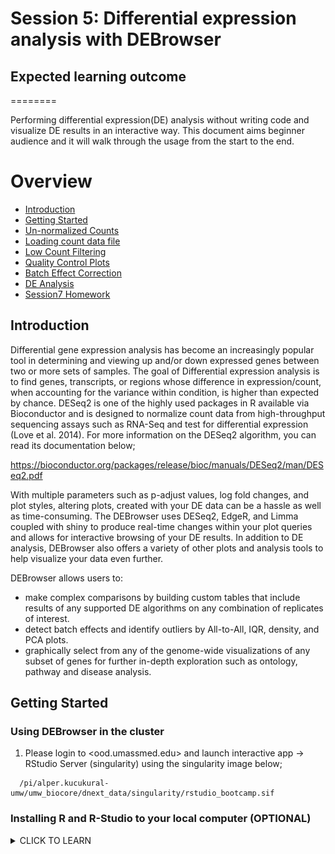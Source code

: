 # Session 5: Differential expression analysis with DEBrowser

## Expected learning outcome

========

Performing differential expression(DE) analysis without writing code and visualize DE results in an interactive way. This document aims beginner audience and it will walk through the usage from the start to the end.

# Overview

- [Introduction](#introduction)
- [Getting Started](#getting-started)
- [Un-normalized Counts](#unnormalized-counts)
- [Loading count data file](#loading-count-data-file)
- [Low Count Filtering](#low-count-filtering)
- [Quality Control Plots](#quality-control-plots)
- [Batch Effect Correction](#batch-effect-correction)
- [DE Analysis](#go-to-de-analysis)
- [Session7 Homework](#session7-homework)

## Introduction

Differential gene expression analysis has become an increasingly popular tool in determining and viewing up and/or down expressed genes between two or more sets of samples. The goal of Differential expression analysis is to find genes, transcripts, or regions whose difference in expression/count, when accounting for the variance within condition, is higher than expected by chance. DESeq2 is one of the highly used packages in R available via Bioconductor and is designed to normalize count data from high-throughput sequencing assays such as RNA-Seq and test for differential expression (Love et al. 2014). For more information on the DESeq2 algorithm, you can read its documentation below;

<https://bioconductor.org/packages/release/bioc/manuals/DESeq2/man/DESeq2.pdf>

With multiple parameters such as p-adjust values, log fold changes, and plot styles, altering plots, created with your DE data can be a hassle as well as time-consuming. The DEBrowser uses DESeq2, EdgeR, and Limma coupled with shiny to produce real-time changes within your plot queries and allows for interactive browsing of your DE results. In addition to DE analysis, DEBrowser also offers a variety of other plots and analysis tools to help visualize your data even further.

DEBrowser allows users to:

- make complex comparisons by building custom tables that include results of any supported DE algorithms on any combination of replicates of interest.
- detect batch effects and identify outliers by All-to-All, IQR, density, and PCA plots.
- graphically select from any of the genome-wide visualizations of any subset of genes for further in-depth exploration such as ontology, pathway and disease analysis.


## Getting Started

### Using DEBrowser in the cluster

1. Please login to <ood.umassmed.edu> and launch interactive app -> RStudio Server (singularity) using the singularity image below;

```
  /pi/alper.kucukural-umw/umw_biocore/dnext_data/singularity/rstudio_bootcamp.sif
```

### Installing R and R-Studio to your local computer (OPTIONAL)
<details><summary>CLICK TO LEARN</summary>
<p>
Please install R 4.2.3 into your local computer to use it in the next session.

1. First please install R to your computer

   <https://cran.r-project.org/>
    
   For mac (INTEL CHIP);
   <https://cran.r-project.org/bin/macosx/base/R-4.2.3.pkg>
   
   For mac (M1-CHIP);
   <https://cran.r-project.org/bin/macosx/big-sur-arm64/base/R-4.2.3-arm64.pkg>

   For windows;
   <https://cran.r-project.org/bin/windows/base/R-4.2.3-win.exe>



2. Second, please install R-Studio;

   <https://rstudio.com/products/rstudio/download/>

### Installing DEBrowser to your local computer (OPTIONAL)

Please install DEBrowser to your local computer. This can take time to install all the packages.

Open R or R-Studio and run the commands in R console.

```
if (!requireNamespace("BiocManager", quietly = TRUE))
    install.packages("BiocManager")

BiocManager::install("debrowser")
```
</p>

### Start DEBrowser

Run the commands below. It should launch DEBrowser in your preferred browser. We suggest using Chrome or Firefox.

    library(debrowser)
    startDEBrowser()

To stop DEBrowser, there is a stop button on the corner of the console.


## Unnormalized counts

Testing models of DESeq2 or other packages are based on negative binomial distribution which require count data as the input. This data obtained from RNA-Seq or other high-throughput sequencing experiments in the form of matrix. The values of the matrix should be un-normalized since the DESeq2 model internally corrects for library size. **So, transformed or normalized values such as counts scaled by library size should not be used as input.** Please use edgeR or limma for normalized counts.

- **Note:** We will convert uninteger values to integer to be able to run the DE algorithms.

## Count Normalization

Please click the image below to access the video tutorial </br>

<div align="left">
  <a href="https://youtu.be/I0VfI0xb_JI"><img src="https://img.youtube.com/vi/I0VfI0xb_JI/0.jpg" alt="Session 6.1"></a>
</div>

## Loading count data file

To begin the analysis, you need to upload your **count data file** (in comma or semicolon-separated (CSV), and tab-separated (TSV) format) to be analyzed and choose appropriate separator for the file (comma, semicolon or tab).

- You can use the built-in demo data file for the tutorial by clicking on the **'Load Demo (Vernia et al.)!'** button.
- After you've finished your analysis with **Vernia et al. data**, you can load different dataset by clicking **'Load Demo (Donnard et al.)!'** to work on batch effect correction. To start from strach, simply refresh your page.

<img src="images/data_load.png">

#### Details of the loaded files

The count matrix file should be like below.

| gene  | exper_rep1 | exper_rep2 | exper_rep3 | control_rep1 | control_rep2 | control_rep3 |
| ----- | ---------- | ---------- | ---------- | ------------ | ------------ | ------------ |
| DQ714 | 0.00       | 0.00       | 0.00       | 0.00         | 0.00         | 0.00         |
| DQ554 | 5.03       | 20.00      | 10.00      | 0.00         | 0.00         | 0.00         |
| AK028 | 2.00       | 1.29       | 0.00       | 120.00       | 0.00         | 0.00         |

In addition to the count data file; you might need to upload an optional metadata file to correct for batch effects or any other normalizing conditions you might want to address that might be within your results. To handle these conditions, simply create a metadata file by using the example table below with excel or your favorite editor. The metadata file also simplifies condition selection for complex data. The columns you define in this file can be selected on the condition selection page. Make sure you have defined two conditions per column. If there are more than two conditions in a column, those can be defined empty.

- **Note:** If your data is not complex, the metadata file is optional, you don't need to upload.

| sample       | batch | condition |
| ------------ | ----- | --------- |
| exper_rep1   | 1     | A         |
| exper_rep2   | 2     | A         |
| exper_rep3   | 1     | A         |
| control_rep1 | 2     | B         |
| control_rep2 | 1     | B         |
| control_rep3 | 2     | B         |

The metadata file can be formatted with a comma, semicolon, or tab separators similar to count data files. These files used to establish different batch effects for multiple conditions.
You can have as many conditions as you may require, as long as all of the samples are present. To handle for these conditions, simply create a metadata file by using the example table at above or download sample file from [this link.](https://bioinfo.umassmed.edu/pub/debrowser/simple_demo_meta.txt)

The example above would result in the first set of conditions as
`exper_rep1`, `exper_rep2`, `exper_rep3` from `A`
and second set of conditions as
`control_rep1`, `control_rep2`, `control_rep3` from `B`

as they correspond to those conditions in the `condition` column.

In the same way, 'batch' would have the first set as

`exper_rep1`, `exper_rep3`, `control_rep2` from `1`
and second set as
`exper_rep2`, `control_rep1`, `control_rep3` from `2`
as they correspond to those conditions in the `batch` column. These naming to define batches can be any value, string or numbers.

Once the count data and metadata files have been loaded in DEBrowser, you can click the upload button to visualize your data as shown below:

<img src="images/upload_summary.png">

After loading the quantification file, and if specified the metadata file containing your batch fields, you then have the option to filter low counts and conduct batch effect correction prior to your analysis. Alternatively, you may skip these steps and directly continue with differential expression analysis or view quality control (QC) information of your dataset.

## Low Count Filtering

In this section, you can simultaneously visualize the changes of your dataset while filtering out the low count genes. Choose your filtration criteria from **Filtering Methods** box which is located just the center of the screen. Three methods are available to be used:

| Method    | Explanation                                                                                                                                                                                                                        |
| --------- | ---------------------------------------------------------------------------------------------------------------------------------------------------------------------------------------------------------------------------------- |
| **Max:**  | Filters out genes where the maximum count for each gene across all samples is less than the defined threshold                                                                                                                      |
| **Mean:** | Filters out genes where the mean count for each gene is less than the defined threshold.                                                                                                                                           |
| **CPM:**  | First, counts per million (CPM) is calculated as the raw counts divided by the library sizes and multiplied by one million. Then it filters out genes where at least defined number of samples is less than defined CPM threshold. |

After selecting filtering methods and entering threshold value, you can proceed by clicking **Filter** button which is located just bottom part of the **Filtering Methods** box. On the right part of the screen, your filtered dataset will be visualized for comparison as shown in the figure below.

<img src="images/filtering.png">

You can easily compare the following features, before and after filtering:

- Number of genes/regions.
- Read counts for each sample.
- Overall histogram of the dataset.
- gene/region vs samples data

To investigate the gene/region vs samples data in detail as shown below, you may click the **Show Data** button, located bottom part of the data tables. Alternatively, you may download all filtered data by clicking **Download** button which located next to **Show Data** button.

<img src="images/show_data.png">

After, you may continue doing quality checks to detect any possible problems after quantification using **Go to QC plots**. If your data sequenced in different batches you can choose using **Batch Effect Correction** or directly jump to the differential expression analysis section using **GO to DE Analysis** button.

- [Quality Control Plots](#quality-control-plots)
- [Batch Effect Correction](#batch-effect-correction)
- [DE Analysis](#de-analysis)

## Quality Control Plots

Using **Go to QC plots** will take you to the quality control plots section. The page opens with a Principal Component Analysis (PCA) plot and users can also view an All2All, heatmap, IQR, and density by choosing **Plot Type** in the left menu. Here the dataset being used in the plots depends on the parameters you selected in the left panel. Therefore, you are able to adjust the size of the plots under 'width' and 'height' as well as alter a variety of other parameters to adjust the specific plot you're viewing.

**Note: When this page is opened the default dataset is "Most varied 500" genes. This set can be changed using "Data Options" => "Choose Dataset" dropdown to "All Detected" genes or "Searched" geneset. In order to use "Searched" geneset option, please use "Search box" in the same menu section.**

The All2All plot displays the correlation between each sample, Heatmap shows a heatmap representation of your data, IQR displays a bar plot displaying the IQR between samples, and Density will display an overlapping density graph for each sample. You also have the ability to select the type of clustering and distance method for the heatmap produced to further customize your quality control measures. Users also have the option to select which type of normalization methods they would like to use for these specific plotting analyses within the left menu.

Plotting Options

<img src="images/intro_sidebar.png" width=200>

PCA Plot

<img src="images/intro_qc_pca.png">

PCA Loadings

<img src="images/intro_qc_pca_loads.png">

All2All Plot

<img src="images/intro_qc_all2all.png">

Heatmap

<img src="images/intro_qc_heatmap.png">

IQR Plot Before Normalization

<img src="images/iqr_plot.png">

IQR Plot After Normalization

<img src="images/iqr_plot_norm.png">

Density Plot Before Normalization

<img src="images/density_plot.png">

Density Plot After Normalization

<img src="images/density_plot_norm.png">

**Each QC plot also has options to adjust the plot height and width, as well as a download button for a png output located above each plot.**

For the Heatmap, you can also view an interactive session of the heatmap by selecting the 'Interactive' checkbox before submitting your
heatmap request. Make sure that before selecting the interactive heatmap option that your dataset being used is 'Up+down' or Most Varied set.
Just like in the Main Plots, you can click and drag to create a selection. To select a specific portion of the heatmap, make sure
to highlight the middle of the heatmap gene box in order to fully select a specific gene. This selection can be used later within the
GO Term plots for specific queries on your selection.

A. Before Selection B. Selection of the area with zoom tool C. Zoomed heatmap region which allows better viewing resolution.

<img src="images/interactive_heatmap.png">

## Batch Effect Correction

- If you've loaded **Vernia et al. data**, you can skip this step.
- After you've finished your analysis with **Vernia et al. data**, you can load different dataset by clicking **'Load Demo (Donnard et al.)!'** to work on batch effect correction. To start from strach, simply refresh your page.

If specified metadata file containing your batch correction fields, then you have the option to conduct batch effect correction prior to your analysis. By adjusting parameters of **Options** box, you can investigate the character of your dataset. These parameters of the options box are explained as follows:

| Method                    | Explanation                                                                                                                                                                                                                                                                                                                                                                |
| ------------------------- | -------------------------------------------------------------------------------------------------------------------------------------------------------------------------------------------------------------------------------------------------------------------------------------------------------------------------------------------------------------------------- |
| **Normalization Method:** | DEBrowser allows performing normalization prior to the batch effect correction. You may choose your normalization method (among MRN (Median Ratio Normalization), TMM (Trimmed Mean of M-values), RLE (Relative Log Expression), and upper quartile), or skip this step by choosing **none** for this item. For our sample data, we are going to choose MRN normalization. |
| **Correction Method:**    | DEBrowser uses ComBat (part of the SVA Bioconductor package) or Harman to adjust for possible batch effects or conditional biases. For our sample data, Combat correction was selected.                                                                                                                                                                                    |
| **Treatment:**            | Please select the column that is specified in the metadata file for comparison, such as cancer vs control. It is named _treatment_ for our sample metadata.                                                                                                                                                                                                                |
| **Batch:**                | Please select the column name in the metadata file which differentiate the batches. For example in our metadata, it is called _batch_.                                                                                                                                                                                                                                     |

For more information, you can visit the following links for documentation:

- ComBat: <https://bioconductor.org/packages/release/bioc/vignettes/sva/inst/doc/sva.pdf>
- Harman: <https://www.bioconductor.org/packages/3.7/bioc/vignettes/Harman/inst/doc/IntroductionToHarman.html>

Upon clicking the submit button, comparison tables and plots will be created on the right part of the screen as shown below.

<img src="images/batch_selection.png">

As you can see in this data (Donnard et. al, 2019), there is a clear batch effect. After correction, the same time points coming from different patients came closer.

<img src="images/batch_correction.png">

You can investigate the changes in the data by comparing the following features:

- Read counts for each sample.
- PCA, IQR, and Density plot of the dataset.
- Gene/region vs samples data

You can investigate the gene/region vs samples data in detail by clicking the **Show Data** button, or download all corrected data by clicking **Download** button.

Since we have completed **batch effect correction and normalization** step, we can continue with one of the following options: 'Go to DE Analysis'.

## DE Analysis

The first option, 'Go to DE Analysis', takes you to the next step where differential expression analyses are conducted.

**Sample Selection:** In order to run DE analysis, you first need to select the samples which will be compared. To do so, click on the "Add New Comparison" button, and choose **Select Meta** box as **treatment** to simplify fill `Condition 1` and `Condition 2` based on the **treatment** column of the metadata as shown below.

<img src="images/de_selection.png">

- **Removing Samples from a condition:** If you need to remove samples from a condition, simply select the sample you wish to remove and hit the delete/backspace key.
- **Adding Samples to a condition:** In case, you need to add a sample to a condition, you can click on one of the condition text boxes to bring up a list of samples. Then click on the sample you wish to add from the list and it will be added to the textbox.

**Note: You can add multiple conditions to compare by clicking on the "Add New Comparison" button, and view the results separately after DE analysis.**

**Method Selection:** Three DE methods are available for DEBrowser: DESeq2, EdgeR, and Limma. DESeq2 and EdgeR are designed to normalize count data from high-throughput sequencing assays such as RNA-Seq. On the other hand, Limma is a package to analyze normalized or transformed data from microarray or RNA-Seq assays. We have selected DESeq2 for our test sample and showed the related results below.

After clicking on the 'Submit!' button, DESeq2 will analyze your comparisons and store the results into separate data tables. It is important to note that **the resulting data produced by DESeq is normalized.** Upon finishing the DESeq analysis, a result table will appear which allows you to download the data by clicking the "Download" button. To visualize the data with interactive plots please click on the **"Go to Main Plots!"** button.

### The Main Plots of DE Analysis

Upon finishing the DESeq analysis, please click on **Go to Main Plots!** button which will open **Main Plots** tab where you will be able to view the interactive plots.

<img src="images/info_tabs.png">

The page will load with **Scatter Plot**. You can switch to **Volcano Plot** and **MA Plot** by using the **Plot Type** section on the left side of the menu. Since these plots are interactive, you can click to **zoom** button on the top of the graph and select the area you would like to zoom in by drawing a rectangle. Please see the plots at below:

**A.** Scatter plot, **B.** Volcano plot, **C.** MA plot

<img src="images/example_main_plots.png">

You can easily track the plotting parameters by checking the **Plot Information** box as shown below. Selected DE parameters, chosen dataset, compared conditions, and normalization method are listed. Additionally, heatmap parameters (scaled, centered, log, pseudo-count) could be simply followed by this info box.

<img src="images/plot_information.png">

- Please keep in mind that to increase the performance of the generating graph, by default 10% of non-significant(NS) genes are used to generate plots. You might show all NS genes by please click **Main Options** button and change Background Data(%) to 100% on the left sidebar.

<img src="images/example_background_data.png">

You can hover over the scatter plot points to display more information about the point selected. A few bar graphs will be generated for the user to view as soon as a scatterplot point has hovered over.

**A.** Hover on Fabp3 gene, **B.** Read Counts vs Samples, **C.** Read Counts vs Conditions

<img src="images/main_plot_hover.png">

You also have a wide array of options when it comes to fold change cut-off levels, p-adjusted (padj) cut-off values, which comparison set to use, and dataset of genes to analyze.

<img src="images/main_plot_filters.png">

It is important to note that when conducting multiple comparisons, the comparisons are labeled based on the order that they are input. If you don't remember which samples are in your current comparison you can always view the samples in each condition at the top of the main plots.

<img src="images/selected_conditions.png">

After DE analysis, you can always download the results in CSV format by clicking the **Download Data** button located under the **Data Options**. You can also download the plot or graphs by clicking on the **download** button at top of each plot or graph.

### The Heatmap of DE Analysis

Once you've selected a specific region on Main Plots (Scatter, Volcano or MA plot), a new heatmap of the selected area will appear just next to your plot. If you want to hide some groups (such as Up, Down or NS based on DE analysis), just click on the group label on the top right part of the figure. In this way, you can select a specific part of the genes by **lasso select** or **box select** tools that includes only **Up** or **Down** Regulated genes. As soon as you completed your selection, heatmap will be created simultaneously. Please find details about heatmaps in [our documentation.](https://debrowser.readthedocs.io/en/master/heatmap/heatmap.html)

**A.** Box Selection, **B.** Lasso Selection, **C.** Created heatmap based on selection

<img src="images/main_plot_selection.png">

We strongly recommend normalization before plotting heatmaps. To normalize, please change the parameters that are located under: **Data options -> Normalization Methods** and select the method from the dropdown box.

## Pathway Enrichment analysis

Please click the image below to access the video tutorial </br>

<div align="left">
  <a href="https://youtu.be/zIeYdJ06qG4"><img src="https://img.youtube.com/vi/zIeYdJ06qG4/0.jpg" alt="Session 6.1"></a>
</div>

### GO Term Plots

The next tab, 'GO Term', takes you to the ontology comparison portion of DEBrowser. From here you can select the standard dataset options such as p-adjust value, fold change cut-off value, which comparison set to use, and which dataset to use on the left menu. In addition to these parameters, you also can choose from the 4 different ontology plot options: 'enrichGO', 'enrichKEGG', 'Disease', and 'compareCluster'. Selecting one of these plot options queries their specific databases with your current DESeq results.

<img src="images/go_plots_opts.png">

Your GO plots include:

- enrichGO - use enriched GO terms
- enrichKEGG - use enriched KEGG terms
- Disease - enriched for diseases
- compareClusters - comparison of your clustered data

The types of plots you will be able to generate include:

Summary plot:

<img src="images/go_summary.png">

GOdotplot:

<img src="images/go_dot_plot.png">

Changing the type of ontology to use will also produce custom parameters for that specific ontology at the bottom of the left options panel.

Once you have adjusted all of your parameters, you may hit the submit button in the top right and then wait for the results to show on screen.

### Data Tables

The last tab at the top of the screen displays various data tables. In order to change the displayed dataset, you can use **Data Options->Choose a Dataset** dropdown which has following options:

- All Detected
- Up Regulated
- Down Regulated
- Up+down Regulated
- Selected scatterplot points
- Most varied genes
- Comparison differences
- Selected genes
- Searched genes

<img src="images/datatable.png">

All of the tables, except **the comparisons table**, contain the following information:

- ID - The specific gene ID
- Sample Names - The names of the samples given and they're corresponding TMM normalized counts
- Conditions - The log averaged values
- padj - p-adjusted value
- log2FoldChange - The Log2 fold change
- foldChange - The fold change
- log10padj - The log 10 padjusted value

**The comparisons table** generates values based on the number of comparisons you have conducted.
For each pairwise comparison, these values will be generated:

- Values for each sample used
- foldChange of comparison A vs B
- p-value of comparison A vs B
- p-adj value of comparison A vs B

<img src="images/comparisons.png">

You can further customize and filter each specific table in a multitude of ways. For unique table or dataset options, select the type of table dataset you would like to customize on the left panel under 'Choose a dataset' to view its additional options. All of the tables have a built-in search function at the top right of the table and you can further sort the table by column by clicking on the column header you wish to sort by.

The 'Search' box on the left panel allows for multiple searches via a comma-separated list. You can additionally use regex terms such as "^al" or "\*lm" for even more advanced searching. This search will be applied to wherever you are within DEBrowser, including both the plots and the tables. If you enter **more than three lines of genes**, the search tool will automatically match the beginning and end of the search phrases. Otherwise, it will find matched substrings in the gene list.

If you ever want to change your parameters or even add a new set of comparisons, you can always return to the _Data Prep_ tab to change and resubmit your data.

## Session7 Homework

Using Vernia et. al data;

Perform DE analysis for control and exper using all 3 replicates using DESeq2.

1. Please create a heatmap only the genes start with Fgf.
2. Please create a bar and box plots for Fgf21 gene.
3. Please create a PCA plot using the top 1000 genes where min counts over 1000 using unnormalized data.
4. Using the same data in #3, create an all2all plot.
5. Set padj val=0.0001 and fold change 2 and perform KEGG pathway analysis using mouse.
6. Perform DE analysis using DESeq2, EdgeR, and Limma with default options. Download gene lists for each comparison and create a Venn diagram using only up&down (padj<0.01 & logFoldChange>|1|) regulated gene lists in each comparison using an online tool like the page below.

   <http://bioinformatics.psb.ugent.be/webtools/Venn/>

7. Use DE genes from #5 and perform GO Term analysis using David.

   <https://david.ncifcrf.gov/>
